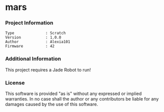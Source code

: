 mars
================



### Project Information
```
Type              : Scratch
Version           : 1.0.0
Author            : Alexia101
Firmware          : 42
```

### Additional Information
This project requires a Jade Robot to run!

### License
This software is provided "as is" without any expressed or implied warranties.  In no case shall the author or any contributors be liable for any damages caused by the use of this software.

